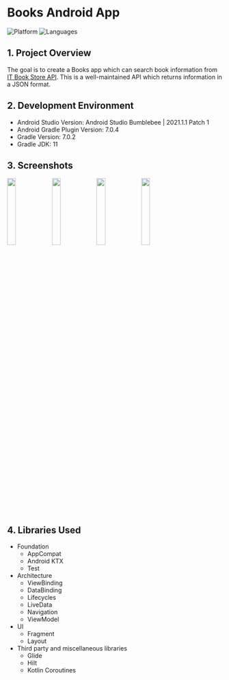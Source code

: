 # Books Android App

![Platform](https://img.shields.io/badge/platform-android-orange.svg)
![Languages](https://img.shields.io/badge/language-kotlin-orange)

## 1. Project Overview
The goal is to create a Books app which can search book information from [IT Book Store API](https://api.itbook.store/). This is a well-maintained API which returns information in a JSON format.

## 2. Development Environment
* Android Studio Version: Android Studio Bumblebee | 2021.1.1 Patch 1
* Android Gradle Plugin Version: 7.0.4
* Gradle Version: 7.0.2
* Gradle JDK: 11

## 3. Screenshots
<img src="https://user-images.githubusercontent.com/44965882/156696191-5a682271-f843-499e-af00-5fe066f77d15.png" width="20%" height="20%"/> <img src="https://user-images.githubusercontent.com/44965882/156698803-b3d441e8-78f9-4268-b78b-9620810a4e2d.png" width="20%" height="20%"/> <img src="https://user-images.githubusercontent.com/44965882/156688226-f12e8ce9-b6e6-46b9-8018-3aa77dd38cf0.png" width="20%" height="20%"/> <img src="https://user-images.githubusercontent.com/44965882/156688252-7246297d-93c7-40c1-86d5-dbf16fca5559.png" width="20%" height="20%"/>


## 4. Libraries Used
* Foundation
  * AppCompat
  * Android KTX
  * Test
* Architecture
  * ViewBinding
  * DataBinding
  * Lifecycles
  * LiveData
  * Navigation
  * ViewModel
* UI
  * Fragment
  * Layout
* Third party and miscellaneous libraries
  * Glide
  * Hilt
  * Kotlin Coroutines
